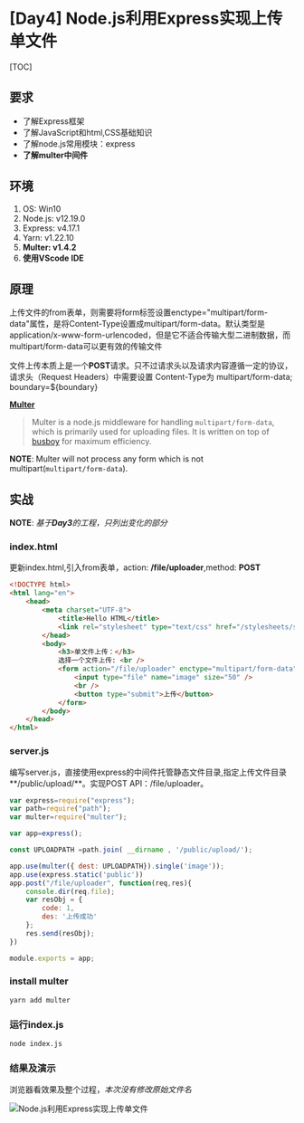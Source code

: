 # [Day4] Node.js利用Express实现上传单文件

[TOC]

## 要求

- 了解Express框架
- 了解JavaScript和html,CSS基础知识
- 了解node.js常用模块：express
- **了解multer中间件**

## 环境

1. OS: Win10
2. Node.js: v12.19.0
3. Express: v4.17.1
5. Yarn: v1.22.10
5. **Multer: v1.4.2**
6. **使用VScode IDE**

## 原理

上传文件的from表单，则需要将form标签设置enctype="multipart/form-data"属性，是将Content-Type设置成multipart/form-data。默认类型是application/x-www-form-urlencoded，但是它不适合传输大型二进制数据，而multipart/form-data可以更有效的传输文件

文件上传本质上是一个**POST**请求。只不过请求头以及请求内容遵循一定的协议，请求头（Request Headers）中需要设置 Content-Type为 multipart/form-data; boundary=${boundary}

[**Multer**](https://github.com/expressjs/multer)

> Multer is a node.js middleware for handling `multipart/form-data`, which is primarily used for uploading files. It is written on top of [busboy](https://github.com/mscdex/busboy) for maximum efficiency.

**NOTE**: Multer will not process any form which is not multipart(`multipart/form-data`).

## 实战

**NOTE**:  *基于**Day3**的工程，只列出变化的部分*

### index.html

更新index.html,引入from表单，action: **/file/uploader**,method: **POST**

```html
<!DOCTYPE html>
<html lang="en">
	<head>
		<meta charset="UTF-8">
			<title>Hello HTML</title>
			<link rel="stylesheet" type="text/css" href="/stylesheets/style.css" />
		</head>
		<body>
			<h3>单文件上传：</h3>
			选择一个文件上传: <br />
			<form action="/file/uploader" enctype="multipart/form-data" method="post">
				<input type="file" name="image" size="50" />
				<br />
				<button type="submit">上传</button>
			</form>
		</body>
	</head>
</html>
```

### server.js

编写server.js，直接使用express的中间件托管静态文件目录,指定上传文件目录**/public/upload/**。实现POST API：/file/uploader。

```javascript
var express=require("express");
var path=require("path");
var multer=require("multer");

var app=express();

const UPLOADPATH =path.join( __dirname , '/public/upload/');

app.use(multer({ dest: UPLOADPATH}).single('image'));
app.use(express.static('public'))
app.post("/file/uploader", function(req,res){
    console.dir(req.file);
    var resObj = {
        code: 1,
        des: '上传成功'
    };
    res.send(resObj);
})

module.exports = app;
```

### install multer

```shell
yarn add multer
```

### 运行index.js

```shell
node index.js
```

### 结果及演示

浏览器看效果及整个过程，*本次没有修改原始文件名*

![Node.js利用Express实现上传单文件](G:\project\fullstack\bolg\day4\Node.js利用Express实现上传单文件.gif)





